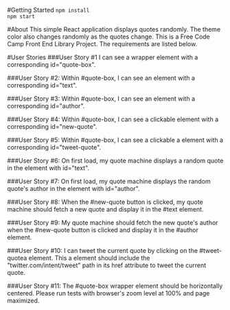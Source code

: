 #Getting Started
`npm install`  
`npm start`

#About
This simple React application displays quotes randomly. The theme color also changes randomly as the quotes change. This is a Free Code Camp Front End Library Project. The requirements are listed below.

#User Stories
###User Story #1
I can see a wrapper element with a corresponding id="quote-box".

###User Story #2: 
Within #quote-box, I can see an element with a corresponding id="text".

###User Story #3: 
Within #quote-box, I can see an element with a corresponding id="author".

###User Story #4: 
Within #quote-box, I can see a clickable element with a corresponding id="new-quote".

###User Story #5: 
Within #quote-box, I can see a clickable a element with a corresponding id="tweet-quote".

###User Story #6: 
On first load, my quote machine displays a random quote in the element with id="text".

###User Story #7: 
On first load, my quote machine displays the random quote's author in the element with id="author".

###User Story #8: 
When the #new-quote button is clicked, my quote machine should fetch a new quote and display it in the #text element.

###User Story #9: 
My quote machine should fetch the new quote's author when the #new-quote button is clicked and display it in the #author element.

###User Story #10: 
I can tweet the current quote by clicking on the #tweet-quotea element. This a element should include the "twitter.com/intent/tweet" path in its href attribute to tweet the current quote.

###User Story #11: 
The #quote-box wrapper element should be horizontally centered. Please run tests with browser's zoom level at 100% and page maximized.
